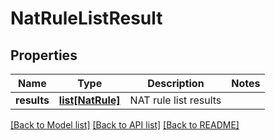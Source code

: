 # NatRuleListResult

## Properties
Name | Type | Description | Notes
------------ | ------------- | ------------- | -------------
**results** | [**list[NatRule]**](NatRule.md) | NAT rule list results | 

[[Back to Model list]](../README.md#documentation-for-models) [[Back to API list]](../README.md#documentation-for-api-endpoints) [[Back to README]](../README.md)

